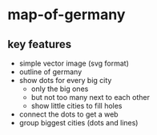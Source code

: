 # map-of-germany

## key features

- simple vector image (svg format)
- outline of germany
- show dots for every big city
  - only the big ones
  - but not too many next to each other
  - show little cities to fill holes
- connect the dots to get a web
- group biggest cities (dots and lines)
